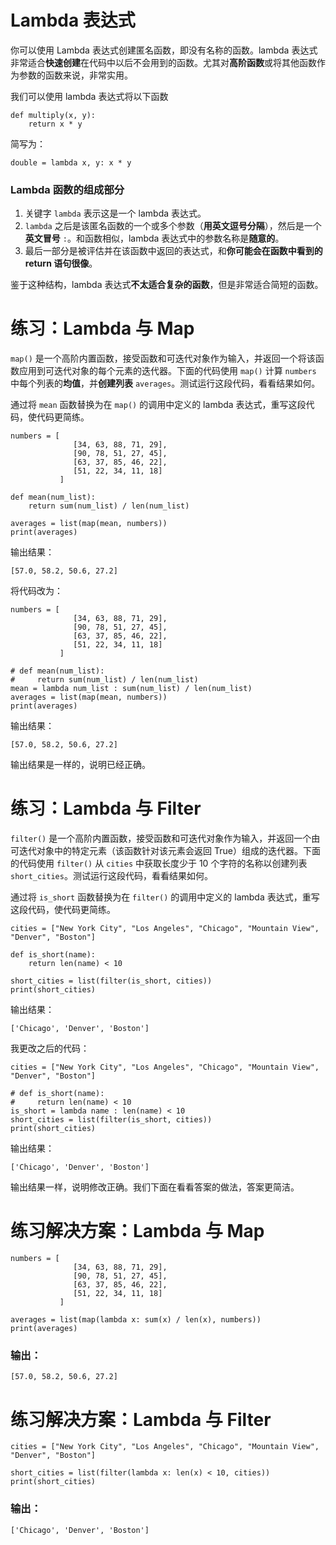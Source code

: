 # Lambda 表达式

你可以使用 Lambda 表达式创建匿名函数，即没有名称的函数。lambda 表达式非常适合**快速创建**在代码中以后不会用到的函数。尤其对**高阶函数**或将其他函数作为参数的函数来说，非常实用。

我们可以使用 lambda 表达式将以下函数

```
def multiply(x, y):
    return x * y
```

简写为：

```
double = lambda x, y: x * y
```

### Lambda 函数的组成部分

1. 关键字 `lambda` 表示这是一个 lambda 表达式。
2. `lambda` 之后是该匿名函数的一个或多个参数（**用英文逗号分隔**），然后是一个**英文冒号** `:`。和函数相似，lambda 表达式中的参数名称是**随意的**。
3. 最后一部分是被评估并在该函数中返回的表达式，和**你可能会在函数中看到的 return 语句很像**。

鉴于这种结构，lambda 表达式**不太适合复杂的函数**，但是非常适合简短的函数。

# 练习：Lambda 与 Map

`map()` 是一个高阶内置函数，接受函数和可迭代对象作为输入，并返回一个将该函数应用到可迭代对象的每个元素的迭代器。下面的代码使用 `map()` 计算 `numbers` 中每个列表的**均值**，并**创建列表** `averages`。测试运行这段代码，看看结果如何。

通过将 `mean` 函数替换为在 `map()` 的调用中定义的 lambda 表达式，重写这段代码，使代码更简练。

```
numbers = [
              [34, 63, 88, 71, 29],
              [90, 78, 51, 27, 45],
              [63, 37, 85, 46, 22],
              [51, 22, 34, 11, 18]
           ]

def mean(num_list):
    return sum(num_list) / len(num_list)

averages = list(map(mean, numbers))
print(averages)
```

输出结果：

```
[57.0, 58.2, 50.6, 27.2]
```

将代码改为：

```
numbers = [
              [34, 63, 88, 71, 29],
              [90, 78, 51, 27, 45],
              [63, 37, 85, 46, 22],
              [51, 22, 34, 11, 18]
           ]

# def mean(num_list):
#     return sum(num_list) / len(num_list)
mean = lambda num_list : sum(num_list) / len(num_list)
averages = list(map(mean, numbers))
print(averages)
```

输出结果：

```
[57.0, 58.2, 50.6, 27.2]
```

输出结果是一样的，说明已经正确。



# 练习：Lambda 与 Filter

`filter()` 是一个高阶内置函数，接受函数和可迭代对象作为输入，并返回一个由可迭代对象中的特定元素（该函数针对该元素会返回 True）组成的迭代器。下面的代码使用 `filter()` 从 `cities` 中获取长度少于 10 个字符的名称以创建列表 `short_cities`。测试运行这段代码，看看结果如何。

通过将 `is_short` 函数替换为在 `filter()` 的调用中定义的 lambda 表达式，重写这段代码，使代码更简练。

```
cities = ["New York City", "Los Angeles", "Chicago", "Mountain View", "Denver", "Boston"]

def is_short(name):
    return len(name) < 10

short_cities = list(filter(is_short, cities))
print(short_cities)
```

输出结果：

```
['Chicago', 'Denver', 'Boston']
```

我更改之后的代码：

```
cities = ["New York City", "Los Angeles", "Chicago", "Mountain View", "Denver", "Boston"]

# def is_short(name):
#     return len(name) < 10
is_short = lambda name : len(name) < 10
short_cities = list(filter(is_short, cities))
print(short_cities)
```

输出结果：

```
['Chicago', 'Denver', 'Boston']
```

输出结果一样，说明修改正确。我们下面在看看答案的做法，答案更简洁。

# 练习解决方案：Lambda 与 Map

```
numbers = [
              [34, 63, 88, 71, 29],
              [90, 78, 51, 27, 45],
              [63, 37, 85, 46, 22],
              [51, 22, 34, 11, 18]
           ]

averages = list(map(lambda x: sum(x) / len(x), numbers))
print(averages)
```

### 输出：

```
[57.0, 58.2, 50.6, 27.2]
```

# 练习解决方案：Lambda 与 Filter

```
cities = ["New York City", "Los Angeles", "Chicago", "Mountain View", "Denver", "Boston"]

short_cities = list(filter(lambda x: len(x) < 10, cities))
print(short_cities)
```

### 输出：

```
['Chicago', 'Denver', 'Boston']
```